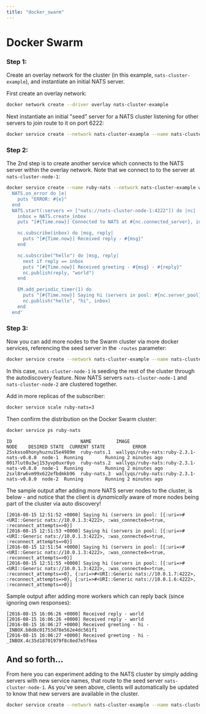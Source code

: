 ```yaml
---
title: "docker_swarm"
---
```

# Docker Swarm

### Step 1:

Create an overlay network for the cluster \(in this example, `nats-cluster-example`\), and instantiate an initial NATS server.

First create an overlay network:

```bash
docker network create --driver overlay nats-cluster-example
```

Next instantiate an initial "seed" server for a NATS cluster listening for other servers to join route to it on port 6222:

```bash
docker service create --network nats-cluster-example --name nats-cluster-node-1 nats:1.0.0 -cluster nats://0.0.0.0:6222 -DV
```

### Step 2:

The 2nd step is to create another service which connects to the NATS server within the overlay network. Note that we connect to to the server at `nats-cluster-node-1`:

```bash
docker service create --name ruby-nats --network nats-cluster-example wallyqs/ruby-nats:ruby-2.3.1-nats-v0.8.0 -e '
  NATS.on_error do |e|
    puts "ERROR: #{e}"
  end
  NATS.start(:servers => ["nats://nats-cluster-node-1:4222"]) do |nc|
    inbox = NATS.create_inbox
    puts "[#{Time.now}] Connected to NATS at #{nc.connected_server}, inbox: #{inbox}"

    nc.subscribe(inbox) do |msg, reply|
      puts "[#{Time.now}] Received reply - #{msg}"
    end

    nc.subscribe("hello") do |msg, reply|
      next if reply == inbox
      puts "[#{Time.now}] Received greeting - #{msg} - #{reply}"
      nc.publish(reply, "world")
    end

    EM.add_periodic_timer(1) do
      puts "[#{Time.now}] Saying hi (servers in pool: #{nc.server_pool}"
      nc.publish("hello", "hi", inbox)
    end
  end'
```

### Step 3:

Now you can add more nodes to the Swarm cluster via more docker services, referencing the seed server in the `-routes` parameter:

```bash
docker service create --network nats-cluster-example --name nats-cluster-node-2 nats:1.0.0 -cluster nats://0.0.0.0:6222 -routes nats://nats-cluster-node-1:6222 -DV
```

In this case, `nats-cluster-node-1` is seeding the rest of the cluster through the autodiscovery feature. Now NATS servers `nats-cluster-node-1` and `nats-cluster-node-2` are clustered together.

Add in more replicas of the subscriber:

```bash
docker service scale ruby-nats=3
```

Then confirm the distribution on the Docker Swarm cluster:

```bash
docker service ps ruby-nats
```
```text
ID                         NAME         IMAGE                                     NODE    DESIRED STATE  CURRENT STATE          ERROR
25skxso8honyhuznu15e4989m  ruby-nats.1  wallyqs/ruby-nats:ruby-2.3.1-nats-v0.8.0  node-1  Running        Running 2 minutes ago  
0017lut0u3wj153yvp0uxr8yo  ruby-nats.2  wallyqs/ruby-nats:ruby-2.3.1-nats-v0.8.0  node-1  Running        Running 2 minutes ago  
2sxl8rw6vm99x622efbdmkb96  ruby-nats.3  wallyqs/ruby-nats:ruby-2.3.1-nats-v0.8.0  node-2  Running        Running 2 minutes ago
```

The sample output after adding more NATS server nodes to the cluster, is below - and notice that the client is _dynamically_ aware of more nodes being part of the cluster via auto discovery!

```text
[2016-08-15 12:51:52 +0000] Saying hi (servers in pool: [{:uri=>#<URI::Generic nats://10.0.1.3:4222>, :was_connected=>true, :reconnect_attempts=>0}]
[2016-08-15 12:51:53 +0000] Saying hi (servers in pool: [{:uri=>#<URI::Generic nats://10.0.1.3:4222>, :was_connected=>true, :reconnect_attempts=>0}]
[2016-08-15 12:51:54 +0000] Saying hi (servers in pool: [{:uri=>#<URI::Generic nats://10.0.1.3:4222>, :was_connected=>true, :reconnect_attempts=>0}]
[2016-08-15 12:51:55 +0000] Saying hi (servers in pool: [{:uri=>#<URI::Generic nats://10.0.1.3:4222>, :was_connected=>true, :reconnect_attempts=>0}, {:uri=>#<URI::Generic nats://10.0.1.7:4222>, :reconnect_attempts=>0}, {:uri=>#<URI::Generic nats://10.0.1.6:4222>, :reconnect_attempts=>0}]
```

Sample output after adding more workers which can reply back \(since ignoring own responses\):

```text
[2016-08-15 16:06:26 +0000] Received reply - world
[2016-08-15 16:06:26 +0000] Received reply - world
[2016-08-15 16:06:27 +0000] Received greeting - hi - _INBOX.b8d8c01753d78e562e4dc561f1
[2016-08-15 16:06:27 +0000] Received greeting - hi - _INBOX.4c35d18701979f8c8ed7e5f6ea
```

## And so forth...

From here you can experiment adding to the NATS cluster by simply adding servers with new service names, that route to the seed server `nats-cluster-node-1`. As you've seen above, clients will automatically be updated to know that new servers are available in the cluster.

```bash
docker service create --network nats-cluster-example --name nats-cluster-node-3 nats:1.0.0 -cluster nats://0.0.0.0:6222 -routes nats://nats-cluster-node-1:6222 -DV
```

